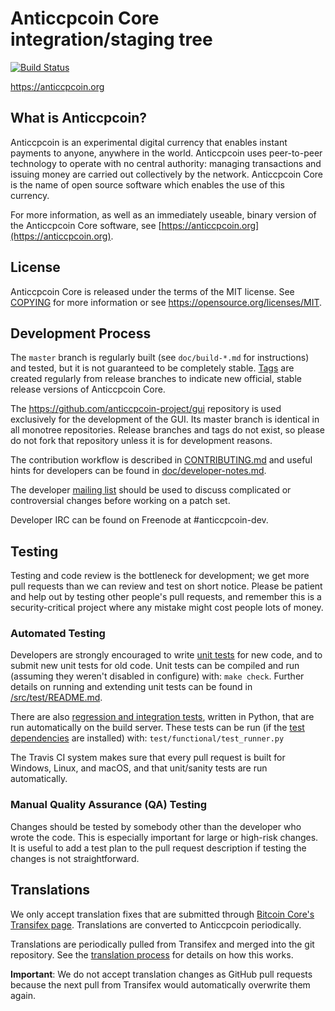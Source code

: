 Anticcpcoin Core integration/staging tree
=====================================

[![Build Status](https://travis-ci.org/anticcpcoin-project/anticcpcoin.svg?branch=master)](https://travis-ci.org/anticcpcoin-project/anticcpcoin)

https://anticcpcoin.org

What is Anticcpcoin?
----------------

Anticcpcoin is an experimental digital currency that enables instant payments to
anyone, anywhere in the world. Anticcpcoin uses peer-to-peer technology to operate
with no central authority: managing transactions and issuing money are carried
out collectively by the network. Anticcpcoin Core is the name of open source
software which enables the use of this currency.

For more information, as well as an immediately useable, binary version of
the Anticcpcoin Core software, see [https://anticcpcoin.org](https://anticcpcoin.org).

License
-------

Anticcpcoin Core is released under the terms of the MIT license. See [COPYING](COPYING) for more
information or see https://opensource.org/licenses/MIT.

Development Process
-------------------

The `master` branch is regularly built (see `doc/build-*.md` for instructions) and tested, but it is not guaranteed to be
completely stable. [Tags](https://github.com/anticcpcoin-project/anticcpcoin/tags) are created
regularly from release branches to indicate new official, stable release versions of Anticcpcoin Core.

The https://github.com/anticcpcoin-project/gui repository is used exclusively for the
development of the GUI. Its master branch is identical in all monotree
repositories. Release branches and tags do not exist, so please do not fork
that repository unless it is for development reasons.

The contribution workflow is described in [CONTRIBUTING.md](CONTRIBUTING.md)
and useful hints for developers can be found in [doc/developer-notes.md](doc/developer-notes.md).

The developer [mailing list](https://groups.google.com/forum/#!forum/anticcpcoin-dev)
should be used to discuss complicated or controversial changes before working
on a patch set.

Developer IRC can be found on Freenode at #anticcpcoin-dev.

Testing
-------

Testing and code review is the bottleneck for development; we get more pull
requests than we can review and test on short notice. Please be patient and help out by testing
other people's pull requests, and remember this is a security-critical project where any mistake might cost people
lots of money.

### Automated Testing

Developers are strongly encouraged to write [unit tests](src/test/README.md) for new code, and to
submit new unit tests for old code. Unit tests can be compiled and run
(assuming they weren't disabled in configure) with: `make check`. Further details on running
and extending unit tests can be found in [/src/test/README.md](/src/test/README.md).

There are also [regression and integration tests](/test), written
in Python, that are run automatically on the build server.
These tests can be run (if the [test dependencies](/test) are installed) with: `test/functional/test_runner.py`

The Travis CI system makes sure that every pull request is built for Windows, Linux, and macOS, and that unit/sanity tests are run automatically.

### Manual Quality Assurance (QA) Testing

Changes should be tested by somebody other than the developer who wrote the
code. This is especially important for large or high-risk changes. It is useful
to add a test plan to the pull request description if testing the changes is
not straightforward.

Translations
------------

We only accept translation fixes that are submitted through [Bitcoin Core's Transifex page](https://www.transifex.com/projects/p/bitcoin/).
Translations are converted to Anticcpcoin periodically.

Translations are periodically pulled from Transifex and merged into the git repository. See the
[translation process](doc/translation_process.md) for details on how this works.

**Important**: We do not accept translation changes as GitHub pull requests because the next
pull from Transifex would automatically overwrite them again.
